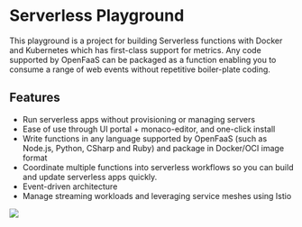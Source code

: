 # Serverless Playground
This playground is a project for building Serverless functions with Docker and Kubernetes which has first-class support for metrics. Any code supported by OpenFaaS can be packaged as a function enabling you to consume a range of web events without repetitive boiler-plate coding.

## Features
- Run serverless apps without provisioning or managing servers
- Ease of use through UI portal + monaco-editor, and one-click install
- Write functions in any language supported by OpenFaaS  (such as Node.js, Python, CSharp and Ruby) and package in Docker/OCI image format
- Coordinate multiple functions into serverless workflows so you can build and update serverless apps quickly.
- Event-driven architecture
- Manage streaming workloads and leveraging service meshes using Istio

<img src="https://image.ibb.co/iAtbkV/serverless-2.jpg"/>
